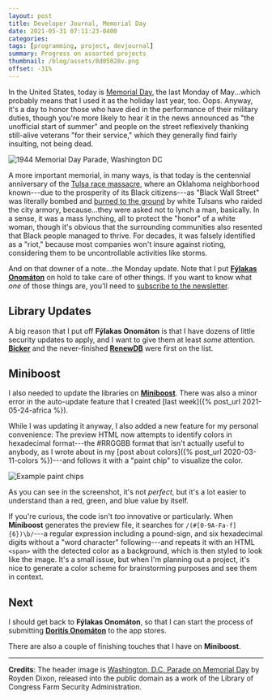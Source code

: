 ```yaml
---
layout: post
title: Developer Journal, Memorial Day
date: 2021-05-31 07:11:23-0400
categories:
tags: [programming, project, devjournal]
summary: Progress on assorted projects
thumbnail: /blog/assets/8d05028v.png
offset: -31%
---
```


In the United States, today is [Memorial Day](https://en.wikipedia.org/wiki/Memorial_Day), the last Monday of May...which probably means that I used it as the holiday last year, too.  Oops.  Anyway, it's a day to honor those who have died in the performance of their military duties, though you're more likely to hear it in the news announced as "the unofficial start of summer" and people on the street reflexively thanking still-alive veterans "for their service," which they generally find fairly insulting, not being dead.

![1944 Memorial Day Parade, Washington DC](/blog/assets/8d05028v.png "1944 Memorial Day Parade, Washington DC")

A more important memorial, in many ways, is that today is the centennial anniversary of the [Tulsa race massacre](https://en.wikipedia.org/wiki/Tulsa_race_massacre), where an Oklahoma neighborhood known---due to the prosperity of its Black citizens---as "Black Wall Street" was literally bombed and [burned to the ground](https://publicdomainreview.org/essay/photographing-the-tulsa-massacre-of-1921) by white Tulsans who raided the city armory, because...they were asked not to lynch a man, basically.  In a sense, it was a mass lynching, all to protect the "honor" of a white woman, though it's obvious that the surrounding communities also resented that Black people managed to thrive.  For decades, it was falsely identified as a "riot," because most companies won't insure against rioting, considering them to be uncontrollable activities like storms.

And on that downer of a note...the Monday update.  Note that I put [**Fýlakas Onomáton**](https://github.com/jcolag/fylakas-onomaton) on hold to take care of other things.  If you want to know what *one* of those things are, you'll need to [subscribe to the newsletter](https://entropy-arbitrage.mailchimpsites.com/).

## Library Updates

A big reason that I put off **Fýlakas Onomáton** is that I have dozens of little security updates to apply, and I want to give them at least *some* attention.  [**Bicker**](https://github.com/jcolag/Bicker) and the never-finished [**RenewDB**](https://github.com/jcolag/RenewDB) were first on the list.

## Miniboost

I also needed to update the libraries on [**Miniboost**](https://github.com/jcolag/Miniboost).  There was also a minor error in the auto-update feature that I created [last week]({% post_url 2021-05-24-africa %}).

While I was updating it anyway, I also added a new feature for my personal convenience:  The preview HTML now attempts to identify colors in hexadecimal format---the #RRGGBB format that isn't actually useful to anybody, as I wrote about in my [post about colors]({% post_url 2020-03-11-colors %})---and follows it with a "paint chip" to visualize the color.

![Example paint chips](/blog/assets/miniboost-paintchip.png "Example paint chips")

As you can see in the screenshot, it's not *perfect*, but it's a lot easier to understand than a red, green, and blue value by itself.

If you're curious, the code isn't *too* innovative or particularly.  When **Miniboost** generates the preview file, it searches for `/(#[0-9A-Fa-f]{6})\b/`---a regular expression including a pound-sign, and six hexadecimal digits without a "word character" following---and repeats it with an HTML `<span>` with the detected color as a background, which is then styled to look like the image.  It's a small issue, but when I'm planning out a project, it's nice to generate a color scheme for brainstorming purposes and see them in context.

## Next

I should get back to **Fýlakas Onomáton**, so that I can start the process of submitting [**Doritís Onomáton**](https://github.com/jcolag/doritis-onomaton) to the app stores.

There are also a couple of finishing touches that I have on **Miniboost**.

* * *

**Credits**:  The header image is [Washington, D.C. Parade on Memorial Day](https://www.loc.gov/resource/fsa.8d05028/) by Royden Dixon, released into the public domain as a work of the Library of Congress Farm Security Administration.
